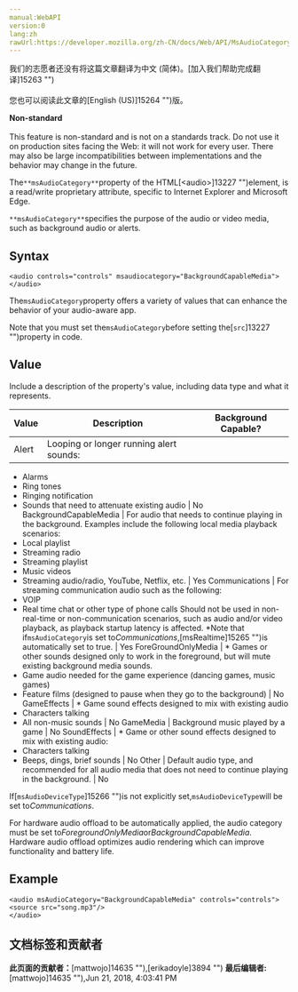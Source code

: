 ```yaml
---
manual:WebAPI
version:0
lang:zh
rawUrl:https://developer.mozilla.org/zh-CN/docs/Web/API/MsAudioCategory
---
```




<bdi>我们的志愿者还没有将这篇文章翻译为<bdi>中文 (简体)</bdi>。[加入我们帮助完成翻译]15263 "")<br></br>您也可以阅读此文章的[English (US)]15264 "")版。</bdi>






**Non-standard**<br></br>This feature is non-standard and is not on a standards track. Do not use it on production sites facing the Web: it will not work for every user. There may also be large incompatibilities between implementations and the behavior may change in the future.








The`**msAudioCategory**`property of the HTML[&lt;audio&gt;]13227 "")element, is a read/write proprietary attribute, specific to Internet Explorer and Microsoft Edge.



`**msAudioCategory**`specifies the purpose of the audio or video media, such as background audio or alerts.


## Syntax<a name="Syntax"></a>

```
<audio controls="controls" msaudiocategory="BackgroundCapableMedia">  </audio>
```


The`msAudioCategory`property offers a variety of values that can enhance the behavior of your audio-aware app.



Note that you must set the`msAudioCategory`before setting the[`src`]13227 "")property in code.






## Value<a name="Value"></a>


Include a description of the property&#39;s value, including data type and what it represents.

Value | Description | Background Capable? 
 ---  |  ---  |  ---  | 
Alert | Looping or longer running alert sounds:
* Alarms
* Ring tones
* Ringing notification
* Sounds that need to attenuate existing audio | No 
BackgroundCapableMedia | For audio that needs to continue playing in the background. Examples include the following local media playback scenarios:
* Local playlist
* Streaming radio
* Streaming playlist
* Music videos
* Streaming audio/radio, YouTube, Netflix, etc. | Yes 
Communications | For streaming communication audio such as the following:
* VOIP
* Real time chat or other type of phone calls
Should not be used in non-real-time or non-communication scenarios, such as audio and/or video playback, as playback startup latency is affected. *Note that if`msAudioCategory`is set to<em>Communications</em>,[msRealtime]15265 "")is automatically set to true. | Yes 
ForeGroundOnlyMedia | * Games or other sounds designed only to work in the foreground, but will mute existing background media sounds.
* Game audio needed for the game experience (dancing games, music games)
* Feature films (designed to pause when they go to the background) | No 
GameEffects | * Game sound effects designed to mix with existing audio
* Characters talking
* All non-music sounds | No 
GameMedia | Background music played by a game | No 
SoundEffects | * Game or other sound effects designed to mix with existing audio:
* Characters talking
* Beeps, dings, brief sounds | No 
Other | Default audio type, and recommended for all audio media that does not need to continue playing in the background. | No 







If[`msAudioDeviceType`]15266 "")is not explicitly set,`msAudioDeviceType`will be set to<em>Communications</em>.



For hardware audio offload to be automatically applied, the audio category must be set to<em>ForegroundOnlyMedia</em>or<em>BackgroundCapableMedia</em>. Hardware audio offload optimizes audio rendering which can improve functionality and battery life.


## Example<a name="Example"></a>

```
<audio msAudioCategory="BackgroundCapableMedia" controls="controls"> 
<source src="song.mp3"/> 
</audio>
```



## 文档标签和贡献者
**此页面的贡献者：**[mattwojo]14635 ""),[erikadoyle]3894 "")
**最后编辑者:**[mattwojo]14635 ""),<time>Jun 21, 2018, 4:03:41 PM</time>


